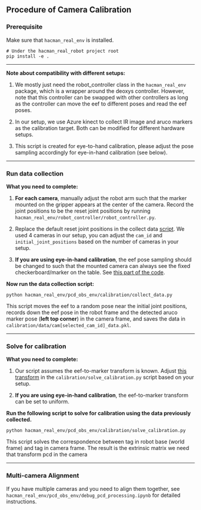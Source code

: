 ## Procedure of Camera Calibration

### Prerequisite

Make sure that `hacman_real_env` is installed. 

```
# Under the hacman_real_robot project root
pip install -e .
``````

----

**Note about compatibility with different setups:**

1. We mostly just need the robot_controller class in the `hacman_real_env` package, which is a wrapper around the deoxys controller. However, note that this controller can be swapped with other controllers as long as the controller can move the eef to different poses and read the eef poses.

2. In our setup, we use Azure kinect to collect IR image and aruco markers as the calibration target. Both can be modified for different hardware setups.

3. This script is created for eye-to-hand calibration, please adjust the pose sampling accordingly for eye-in-hand calibration (see below).

----

### Run data collection

**What you need to complete:**

1. **For each camera**, manually adjust the robot arm such that the marker mounted on the gripper appears at the center of the camera. Record the joint positions to be the reset joint positions by running `hacman_real_env/robot_controller/robot_controller.py`.

2. Replace the default reset joint positions in the collect data [script](https://github.com/JiangBowen0008/hacman_real_robot/blob/7ed085abc75111fb5d683ba58a366e83ffffcf47/hacman_real_env/pcd_obs_env/calibration/collect_data.py#L77). We used 4 cameras in our setup, you can adjust the `cam_id` and `initial_joint_positions` based on the number of cameras in your setup.

3. **If you are using eye-in-hand calibration**, the eef pose sampling should be changed to such that the mounted camera can always see the fixed checkerboard/marker on the table. See [this part of the code](https://github.com/JiangBowen0008/hacman_real_robot/blob/7ed085abc75111fb5d683ba58a366e83ffffcf47/hacman_real_env/pcd_obs_env/calibration/collect_data.py#L37).


**Now run the data collection script:**

```
python hacman_real_env/pcd_obs_env/calibration/collect_data.py
```

This script moves the eef to a random pose near the initial joint positions, records down the eef pose in the robot frame and the detected aruco marker pose (**left top corner**) in the camera frame, and saves the data in `calibration/data/cam[selected_cam_id]_data.pkl`.


----

### Solve for calibration

**What you need to complete:**

1. Our script assumes the eef-to-marker transform is known. Adjust [this transform](https://github.com/JiangBowen0008/hacman_real_robot/blob/7ed085abc75111fb5d683ba58a366e83ffffcf47/hacman_real_env/pcd_obs_env/calibration/solve_calibration.py#L7) in the `calibration/solve_calibration.py` script based on your setup.

2. **If you are using eye-in-hand calibration**, the eef-to-marker transform can be set to uniform.


**Run the following script to solve for calibration using the data previously collected.**

```
python hacman_real_env/pcd_obs_env/calibration/solve_calibration.py
```

This script solves the correspondence between tag in robot base (world frame) and tag in camera frame. The result is the extrinsic matrix we need that transform pcd in the camera

----

### Multi-camera Alignment

If you have multiple cameras and you need to align them together, see `hacman_real_env/pcd_obs_env/debug_pcd_processing.ipynb` for detailed instructions.





